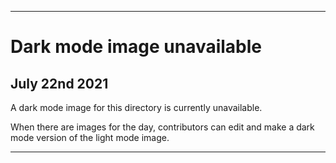 
***
 
# Dark mode image unavailable

## July 22nd 2021

A dark mode image for this directory is currently unavailable.

When there are images for the day, contributors can edit and make a dark mode version of the light mode image.

***
